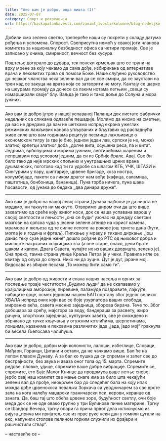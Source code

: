 ```yaml
---
title: "Ако вам је добро, онда ништа (1)"
date: 2025-07-07
category: Спорт и рекреација
url: https://backapalankavesti.com/zanimljivosti/kolumne/blog-nedeljko-bacina/ako-vam-je-dobro-onda-nista-1/
---
```


Добили смо зелено светло, трепереће
наши су покрети у складу датума рођења и успомена.
Спорост.
Свеприсутна немоћ у свакој јоти
чланова комитета за националну безбедност
офиса са четири промаје.
Све је записано у очима, смиреност, вечност без кусура.

Поштење догурало до дувара, тек понеки крмељак
што се труни на врху мрене за коју чекамо да сама дође, избирикана
од алтернативе врача и лековитих трава од помози Боже.
Наше слуђено руководство до нејаког чланства
чека зелени вал да се све смири, да се заустави на трен
кад се закуца на врата која се затворити не могу.
Кантају се шарке на шкурама промају да донесе
са лаким нотама летњим „свеци су измарширали своје“ блу.
Ваљда је тако и тамо доље до Солуна и мора јужних.
***
Ако вам је добро јутро у нашој успаваној Паланци
док листате фабрички недељник са сликама одлазеће пешадије.
Молимо да нисмо на сметњи, да вас не дрндамо
да вам не шеткамо испред екрана ужеглих режимских лажљивих канала
упљуваних и бљутавих од распаднућа живе силе
што вам годинама рецитује песмице лажљивице
о економском тигру (а где је био, једном један лав, српски је не, може)
златној крлетци златног доба „долче вита, осушена реса, па и кита“.
Једрима, врбопуцима и морима јужним, лептирићима шареним и лепршавим
под условом једним, да си из Србије брале.
Авај. Све би било тако да није мрских спољних и унутрашњих
црних врана душманских, поготово кад ти га удробе са шлагом КГБ,
УЧК, ШТАЗИ и Сингурими у пару, шиптарије, црвене бригаде, коза ностра,
колумбијаде, пакети са ликом драгог нам вође
(кафица, саламица, паштетица, бонбоница, бананица).
Пуна торба ничега, пуна шака ћосавости,
од јунака до бедака „два динара друже“.

***
Ако вам је добро на нашој левој страни Дунава
најбоље је да ништа не мрдамо, ни такнуто ни макнуто.
Отворимо широм очи да што више захватимо
од среће коју живот носи, док се наша успавана варош
у својој светлости и лењости „она се буди“
узочас на дрндају светски мазгови на српска чуда
у јесени зелене агенде на корист камена, мрамора и жељеза
од те силне лепоте на рокове још триста дана
(ћути, могла је и година и фртаљ).
Пипкање у мраку и тихано диркање
„још данас теку сузе једне жене“
дошло рођаче до РТС од њиховог добра и милоште
накрканих коцкицама зла
(а оне старе, онако, дели брате шаком и капом.
Драга Савета, чупајте их из ваших дворишта, зелено је).
Она преко, тамна страна улице Краља Петра је у чеки.
Правила игле се квитају од олука до олука. Нико ни да зуцне.
Дуг је дуг, јаране мој. Видосава из збирке песама „То можеш бити само ти“.

***
Ако вам је добро од живости и елана наших насеља
и орних за последње трзаје честитости „Будимо људи“
да не скапавамо у крајолицима амброзије, пиревине, паламуде
поздравите, лајкујте, набаците срце, осмех
једином нашем БАП порталу због једног великог ХВАЛА
испред оних који вас се боје узурпатора ваших слобода,
мировних већа, савета месних заједница, зборова бирача.
Тече то. Због добошара за срећу, мајстора за воду,
бандераша за расвету, жиро рачуна, спортских заједница,
културних завета, све је смождено и збрчкано до тачке кључања
у отужним котлићима, шерпетинама, лонцима, казанима и пековима
различитих јада „јада, јадо мој“ гракнула би весела Љепосава чалићуша.

***
Ако вам је добро, добри моји колонисти, лалоши, избеглице, Словаци,
Мађари, Горанци, Цигани и остали, да не чачкамо више.
Бал ће на лепом плавом Дунаву. А за бал ко пушка да си спреман и запет
све до бестрајности, без звука и аваза оног топа од 15. марта.
Спремите редове, пловке, удице, спремите ваше добре вибрације.
Спремите се, спремите, ето Баје Малог Книнџе
да продрмуса ваше летње снове, јербо
овај наш комитет све мање снаге има за било шта
чекајући зелени вал да прође, неокрљен бар до следећег бала
на коју ипак можда дође црвенокоса певаљка Зоркача
са уводничарем за све врсте зала на кога налећу
маџарски граничарски пси, керови, керанџе од заната.
Да, баш тај што обећа црвене зоре, будућност светлу,
очи боје меда док се не оде овако групно у три Вулинове
пичке материне. Тргну се Шандор Вечера, тргну опари га прича првог дела
истиснусмо из вијуга „прича ми пријатељ све из прве руке
неки дан у гомили цугали на екс, напунили столове пелином горким
служили их фрајери и рашчистили ствар“.

– наставиће се –
